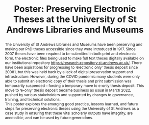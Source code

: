 ---
abstract: The University of St Andrews Libraries and Museums have been preserving
  and making our PhD theses accessible since they were introduced in 1917. Since 2007
  theses have been required to be submitted in both print and electronic form, the
  electronic files being used to make full text theses digitally available on our
  institutional repository https://research-repository.st-andrews.ac.uk/. There have
  been aspirations for progressing to ‘electronic only’ thesis deposit since 20081,
  but this was held back by a lack of digital preservation support and infrastructure.
  However, during the COVID pandemic many students were only able to submit an electronic
  copy of their thesis and print submission was temporarily suspended – forcing a
  temporary move to e-only thesis deposit. This move to ‘e-only’ thesis deposit became
  business as usual in March 2022, pushed by various stakeholders and supported by
  changes to governance, training, and technical solutions.<br />This poster explores
  the emerging good practice, lessons learned, and future steps for preserving electronic
  theses using the University of St Andrews as a case study in ensuring that these
  vital scholarly outputs have integrity, are accessible, and can be used by future
  generations.
creators:
- Rippington, Sean
date: null
document_url: https://az659834.vo.msecnd.net/eventsairwesteuprod/production-inconference-public/4e0901d305b349e3a7ec2c8bdc1cca29
grand_parent: iPRES
institutions:
- University Of St Andrews Libaries & Museums
keywords:
- theses
- open access
- etd
- pdf
landing_page_url: null
language: eng
layout: publication
license: CC-BY 4.0 International
notes_url: null
parent: iPRES 2022
presentation_url: null
publication_type: poster
size: null
source_name: iPRES
title: 'Poster: Preserving Electronic Theses at the University of St Andrews Libraries
  and Museums'
year: 2022
---